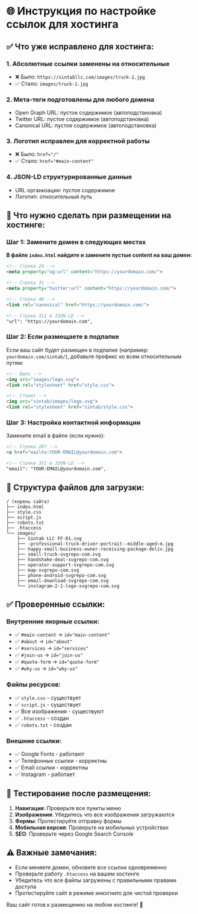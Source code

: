 # 🌐 Инструкция по настройке ссылок для хостинга

## ✅ Что уже исправлено для хостинга:

### 1. Абсолютные ссылки заменены на относительные
- ❌ Было: `https://sintabllc.com/images/truck-1.jpg`
- ✅ Стало: `images/truck-1.jpg`

### 2. Мета-теги подготовлены для любого домена
- Open Graph URL: пустое содержимое (автоподстановка)
- Twitter URL: пустое содержимое (автоподстановка)
- Canonical URL: пустое содержимое (автоподстановка)

### 3. Логотип исправлен для корректной работы
- ❌ Было: `href="/"`
- ✅ Стало: `href="#main-content"`

### 4. JSON-LD структурированные данные
- URL организации: пустое содержимое
- Логотип: относительный путь

## 🔧 Что нужно сделать при размещении на хостинге:

### Шаг 1: Замените домен в следующих местах

**В файле `index.html` найдите и замените пустые content на ваш домен:**

```html
<!-- Строка 24 -->
<meta property="og:url" content="https://yourdomain.com/">

<!-- Строка 31 -->
<meta property="twitter:url" content="https://yourdomain.com/">

<!-- Строка 40 -->
<link rel="canonical" href="https://yourdomain.com/">

<!-- Строка 311 в JSON-LD -->
"url": "https://yourdomain.com",
```

### Шаг 2: Если размещаете в подпапке

Если ваш сайт будет размещен в подпапке (например: `yourdomain.com/sintab/`), 
добавьте префикс ко всем относительным путям:

```html
<!-- Было -->
<img src="images/logo.svg">
<link rel="stylesheet" href="style.css">

<!-- Станет -->
<img src="sintab/images/logo.svg">
<link rel="stylesheet" href="sintab/style.css">
```

### Шаг 3: Настройка контактной информации

Замените email в файле (если нужно):
```html
<!-- Строка 287 -->
<a href="mailto:YOUR-EMAIL@yourdomain.com">

<!-- Строка 321 в JSON-LD -->
"email": "YOUR-EMAIL@yourdomain.com",
```

## 📁 Структура файлов для загрузки:

```
/ (корень сайта)
├── index.html
├── style.css
├── script.js
├── robots.txt
├── .htaccess
└── images/
    ├── Sintab LLC FF-01.svg
    ├── -professional-truck-driver-portrait--middle-aged-m.jpg
    ├── happy-small-business-owner-receiving-package-deliv.jpg
    ├── small-truck-svgrepo-com.svg
    ├── handshake-deal-svgrepo-com.svg
    ├── operator-support-svgrepo-com.svg
    ├── map-svgrepo-com.svg
    ├── phone-android-svgrepo-com.svg
    ├── email-download-svgrepo-com.svg
    └── instagram-2-1-logo-svgrepo-com.svg
```

## ✅ Проверенные ссылки:

### Внутренние якорные ссылки:
- ✅ `#main-content` → `id="main-content"`
- ✅ `#about` → `id="about"`
- ✅ `#services` → `id="services"`
- ✅ `#join-us` → `id="join-us"`
- ✅ `#quote-form` → `id="quote-form"`
- ✅ `#why-us` → `id="why-us"`

### Файлы ресурсов:
- ✅ `style.css` - существует
- ✅ `script.js` - существует
- ✅ Все изображения - существуют
- ✅ `.htaccess` - создан
- ✅ `robots.txt` - создан

### Внешние ссылки:
- ✅ Google Fonts - работают
- ✅ Телефонные ссылки - корректны
- ✅ Email ссылки - корректны
- ✅ Instagram - работает

## 🧪 Тестирование после размещения:

1. **Навигация**: Проверьте все пункты меню
2. **Изображения**: Убедитесь что все изображения загружаются
3. **Формы**: Протестируйте отправку формы
4. **Мобильная версия**: Проверьте на мобильных устройствах
5. **SEO**: Проверьте через Google Search Console

## ⚠️ Важные замечания:

- Если меняете домен, обновите все ссылки одновременно
- Проверьте работу `.htaccess` на вашем хостинге
- Убедитесь что все файлы загружены с правильными правами доступа
- Протестируйте сайт в режиме инкогнито для чистой проверки

Ваш сайт готов к размещению на любом хостинге! 🚀 